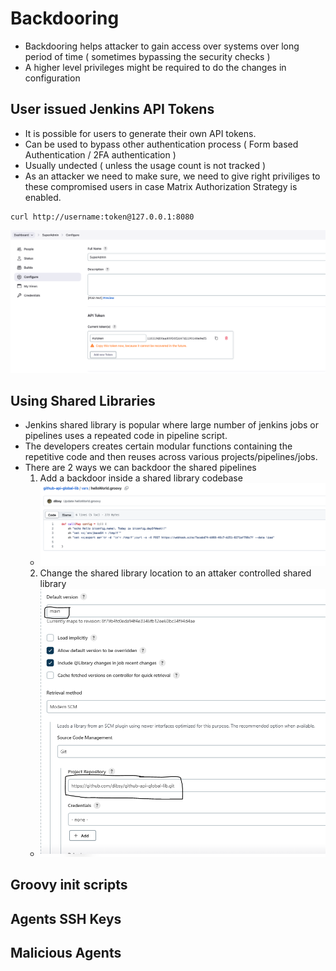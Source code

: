 # Backdooring

- Backdooring helps attacker to gain access over systems over long period of time ( sometimes bypassing the security checks )
- A higher level privileges might be required to do the changes in configuration



## User issued Jenkins API Tokens

- It is possible for users to generate their own API tokens.
- Can be used to bypass other authentication process ( Form based Authentication / 2FA authentication )
- Usually undected ( unless the usage count is not tracked )
- As an attacker we need to make sure, we need to give right priviliges to these compromised users in case Matrix Authorization Strategy is enabled.

```
curl http://username:token@127.0.0.1:8080
```
<img src="api-token-access.png">

## Using Shared Libraries

- Jenkins shared library is popular where large number of jenkins jobs or pipelines uses a repeated code in pipeline script. 
- The developers creates certain modular functions containing the repetitive code and then reuses across various projects/pipelines/jobs.
- There are 2 ways we can backdoor the shared pipelines
  1. Add a backdoor inside a shared library codebase
  - <img src="shared-library-code.png">
  2. Change the shared library location to an attaker controlled shared library
  - <img src="shared-library-conf.png">

## Groovy init scripts

## Agents SSH Keys

## Malicious Agents

